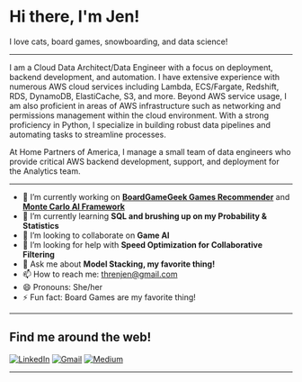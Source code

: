 # Hi there, I'm Jen!

I love cats, board games, snowboarding, and data science!

---

I am a Cloud Data Architect/Data Engineer with a focus on deployment, backend development, and automation. I have extensive experience with numerous AWS cloud services including Lambda, ECS/Fargate, Redshift, RDS, DynamoDB, ElastiCache, S3, and more. Beyond AWS service usage, I am also proficient in areas of AWS infrastructure such as networking and permissions management within the cloud environment. With a strong proficiency in Python, I specialize in building robust data pipelines and automating tasks to streamline processes.

At Home Partners of America, I manage a small team of data engineers who provide critical AWS backend development, support, and deployment for the Analytics team.

---

- 🔭 I’m currently working on  [**BoardGameGeek Games Recommender**](https://github.com/threnjen/boardgamegeek) and [**Monte Carlo AI Framework**](https://github.com/threnjen/azul_summer_pavilion)
- 🌱 I’m currently learning **SQL and brushing up on my Probability & Statistics**
- 👯 I’m looking to collaborate on **Game AI**
- 🤔 I’m looking for help with **Speed Optimization for Collaborative Filtering**
- 💬 Ask me about **Model Stacking, my favorite thing!**
- 📫 How to reach me: threnjen@gmail.com
- 😄 Pronouns: She/her
- ⚡ Fun fact: Board Games are my favorite thing!

---

## Find me around the web!

[![LinkedIn](https://img.shields.io/badge/linkedin-%230077B5.svg?style=for-the-badge&logo=linkedin&logoColor=white)](https://www.linkedin.com/in/jennifer-wadkins/) [![Gmail](https://img.shields.io/badge/Gmail-D14836?style=for-the-badge&logo=gmail&logoColor=white)](mailto:threnjen@gmail.com)  [![Medium](https://img.shields.io/badge/Medium-12100E?style=for-the-badge&logo=medium&logoColor=white)](https://threnjen.medium.com/)  


---



<!--
**threnjen/threnjen** is a ✨ _special_ ✨ repository because its `README.md` (this file) appears on your GitHub profile.

Here are some ideas to get you started:


-->
